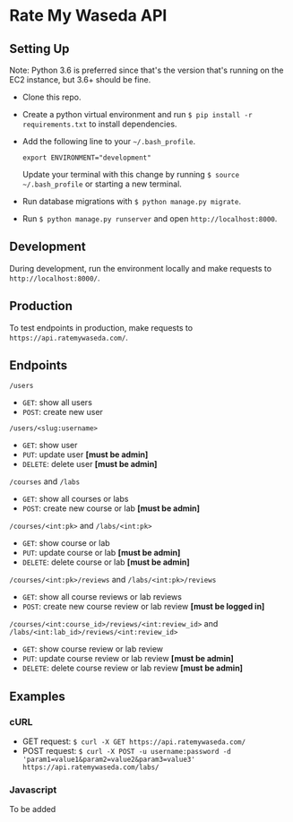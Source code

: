 # Rate My Waseda API

## Setting Up
Note: Python 3.6 is preferred since that's the version that's running on the EC2 instance, but 3.6+ should be fine.
* Clone this repo.
* Create a python virtual environment and run `$ pip install -r requirements.txt` to install dependencies.
* Add the following line to your `~/.bash_profile`.

      export ENVIRONMENT="development"

  Update your terminal with this change by running `$ source ~/.bash_profile` or starting a new terminal.
* Run database migrations with `$ python manage.py migrate`.
* Run `$ python manage.py runserver` and open `http://localhost:8000`.

## Development
During development, run the environment locally and make requests to `http://localhost:8000/`.

## Production
To test endpoints in production, make requests to `https://api.ratemywaseda.com/`.

## Endpoints
`/users`
* `GET`: show all users
* `POST`: create new user

`/users/<slug:username>`
* `GET`: show user
* `PUT`: update user **[must be admin]**
* `DELETE`: delete user **[must be admin]**

`/courses` and `/labs`
* `GET`: show all courses or labs
* `POST`: create new course or lab **[must be admin]**

`/courses/<int:pk>` and `/labs/<int:pk>`
* `GET`: show course or lab
* `PUT`: update course or lab **[must be admin]**
* `DELETE`: delete course or lab **[must be admin]**

`/courses/<int:pk>/reviews` and `/labs/<int:pk>/reviews`
* `GET`: show all course reviews or lab reviews
* `POST`: create new course review or lab review **[must be logged in]**

`/courses/<int:course_id>/reviews/<int:review_id>` and `/labs/<int:lab_id>/reviews/<int:review_id>`
* `GET`: show course review or lab review
* `PUT`: update course review or lab review **[must be admin]**
* `DELETE`: delete course review or lab review **[must be admin]**

## Examples
### cURL
* GET request: `$ curl -X GET https://api.ratemywaseda.com/`
* POST request: `$ curl -X POST -u username:password -d 'param1=value1&param2=value2&param3=value3' https://api.ratemywaseda.com/labs/`

### Javascript
To be added

